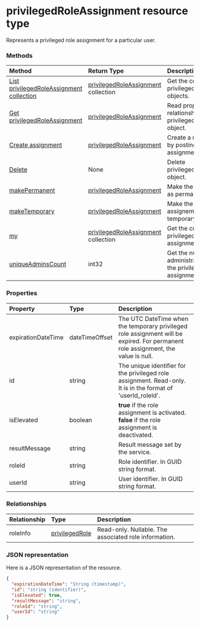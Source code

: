 # privilegedRoleAssignment resource type

Represents a privileged role assignment for a particular user. 


### Methods

| Method		   | Return Type	|Description|
|:---------------|:--------|:----------|
|[List privilegedRoleAssignment collection](../api/privilegedroleassignment_list.md) | [privilegedRoleAssignment](privilegedroleassignment.md) collection|Get the collection of privilegedRoleAssignment objects.|
|[Get privilegedRoleAssignment](../api/privilegedroleassignment_get.md) | [privilegedRoleAssignment](privilegedroleassignment.md) |Read properties and relationships of privilegedRoleAssignment object.|
|[Create assignment](../api/privilegedroleassignment_post_privilegedroleassignments.md) |[privilegedRoleAssignment](privilegedroleassignment.md)| Create a new assignment by posting to the assignments collection.|
|[Delete](../api/privilegedroleassignment_delete.md) | None |Delete privilegedRoleAssignment object. |
|[makePermanent](../api/privilegedroleassignment_makepermanent.md)|[privilegedRoleAssignment](privilegedroleassignment.md)|Make the role assignment as permanent.|
|[makeTemporary](../api/privilegedroleassignment_maketemporary.md)|[privilegedRoleAssignment](privilegedroleassignment.md)|Make the role assignement as temporary.|
|[my](../api/privilegedroleassignment_my.md)|[privilegedRoleAssignment](privilegedroleassignment.md) collection|Get the current user's privileged role assignments.|
|[uniqueAdminsCount](../api/privilegedroleassignment_uniqueadminscount.md)|int32|Get the number of administrators that have the privileged role assignments.|

### Properties
| Property	   | Type	|Description|
|:---------------|:--------|:----------|
|expirationDateTime|dateTimeOffset|The UTC DateTime when the temporary privileged role assignment will be expired. For permanent role assignment, the value is null.|
|id|string| The unique identifier for the privileged role assignment. Read-only. It is in the format of 'userId_roleId'.|
|isElevated|boolean|**true** if the role assignment is activated. **false** if the role assignment is deactivated.|
|resultMessage|string|Result message set by the service.|
|roleId|string|Role identifier. In GUID string format.|
|userId|string|User identifier. In GUID string format.|

### Relationships
| Relationship | Type	|Description|
|:---------------|:--------|:----------|
|roleInfo|[privilegedRole](privilegedrole.md)| Read-only. Nullable. The associated role information.|

### JSON representation

Here is a JSON representation of the resource.

<!-- {
  "blockType": "resource",
  "optionalProperties": [

  ],
  "@odata.type": "microsoft.graph.privilegedRoleAssignment"
}-->

```json
{
  "expirationDateTime": "String (timestamp)",
  "id": "string (identifier)",
  "isElevated": true,
  "resultMessage": "string",
  "roleId": "string",
  "userId": "string"
}

```

<!-- uuid: 8fcb5dbc-d5aa-4681-8e31-b001d5168d79
2015-10-25 14:57:30 UTC -->
<!-- {
  "type": "#page.annotation",
  "description": "privilegedRoleAssignment resource",
  "keywords": "",
  "section": "documentation",
  "tocPath": ""
}-->